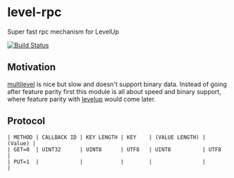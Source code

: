 
# level-rpc

Super fast rpc mechanism for LevelUp

[![Build Status](https://travis-ci.org/juliangruber/level-rpc.png?branch=master)](https://travis-ci.org/juliangruber/level-rpc)

## Motivation

[multilevel](https://github.com/juliangruber/multilevel) is nice but slow and doesn't support binary data. Instead of going after feature parity first this module is all about speed and binary support, where feature parity with [levelup](https://github.com/rvagg/node-levelup) would come later.

## Protocol

```
| METHOD | CALLBACK ID | KEY LENGTH | KEY    | (VALUE LENGTH) | (Value) |
| GET=0  | UINT32      | UINT8      | UTF8   | UINT8          | UTF8    |
| PUT=1  |             |            |        |                |         |
```